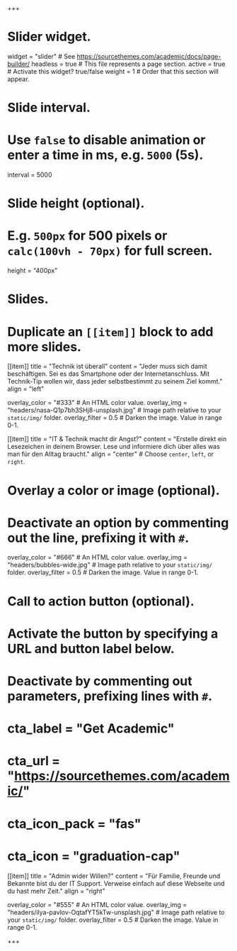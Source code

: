 +++
# Slider widget.
widget = "slider"  # See https://sourcethemes.com/academic/docs/page-builder/
headless = true  # This file represents a page section.
active = true  # Activate this widget? true/false
weight = 1  # Order that this section will appear.

# Slide interval.
# Use `false` to disable animation or enter a time in ms, e.g. `5000` (5s).
interval = 5000

# Slide height (optional).
# E.g. `500px` for 500 pixels or `calc(100vh - 70px)` for full screen.
height = "400px"

# Slides.
# Duplicate an `[[item]]` block to add more slides.

[[item]]
  title = "Technik ist überall"
  content = "Jeder muss sich damit beschäftigen. Sei es das Smartphone oder der Internetanschluss. Mit Technik-Tip wollen wir, dass jeder selbstbestimmt zu seinem Ziel kommt."
  align = "left"

  overlay_color = "#333"  # An HTML color value.
  overlay_img = "headers/nasa-Q1p7bh3SHj8-unsplash.jpg"  # Image path relative to your `static/img/` folder.
  overlay_filter = 0.5 # Darken the image. Value in range 0-1.

[[item]]
  title = "IT & Technik macht dir Angst?"
  content = "Erstelle direkt ein Lesezeichen in deinem Browser. Lese und informiere dich über alles was man für den Alltag braucht."
  align = "center"  # Choose `center`, `left`, or `right`.

  # Overlay a color or image (optional).
  #   Deactivate an option by commenting out the line, prefixing it with `#`.
  overlay_color = "#666"  # An HTML color value.
  overlay_img = "headers/bubbles-wide.jpg"  # Image path relative to your `static/img/` folder.
  overlay_filter = 0.5  # Darken the image. Value in range 0-1.

  # Call to action button (optional).
  #   Activate the button by specifying a URL and button label below.
  #   Deactivate by commenting out parameters, prefixing lines with `#`.
  # cta_label = "Get Academic"
  # cta_url = "https://sourcethemes.com/academic/"
  # cta_icon_pack = "fas"
  # cta_icon = "graduation-cap"

[[item]]
  title = "Admin wider Willen?"
  content = "Für Familie, Freunde und Bekannte bist du der IT Support. Verweise einfach auf diese Webseite und du hast mehr Zeit."
  align = "right"

  overlay_color = "#555"  # An HTML color value.
  overlay_img = "headers/ilya-pavlov-OqtafYT5kTw-unsplash.jpg"  # Image path relative to your `static/img/` folder.
  overlay_filter = 0.5  # Darken the image. Value in range 0-1.


+++
